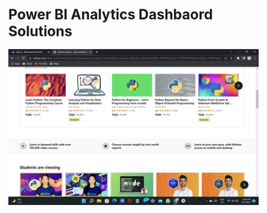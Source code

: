 # Power BI Analytics Dashbaord Solutions

[![GitHub Logo](https://github.com/sjpradhan/Dashboards/blob/gh-pages/Images/2022-05-17.png)](https://app.powerbi.com/view?r=eyJrIjoiYzU5OWJjOGQtOGNjNy00MjY0LTkwZWEtZjIwNDA1ODhlMmJmIiwidCI6ImNmMzM1YjY0LTg5NzAtNGZiNS1hYWVlLTczMTMwYzczNTEzOSJ9&pageName=61601f004800b9036737)

